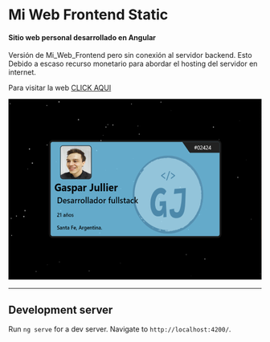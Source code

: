# Mi Web Frontend Static

#### Sitio web personal desarrollado en Angular

Versión de Mi_Web_Frontend pero sin conexión al servidor backend. Esto Debido a escaso recurso monetario para abordar el hosting del servidor en internet.

Para visitar la web [CLICK AQUI](https://gaspy-dev.web.app/)

<img src="./src/assets/imagenes/EsteProyecto/capturaOpenGraph.png" height=360px width=520px />

<hr/>

## Development server

Run `ng serve` for a dev server. Navigate to `http://localhost:4200/`.
